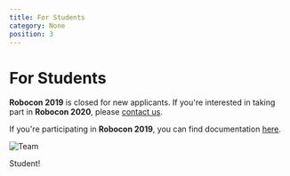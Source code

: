 ```yaml
---
title: For Students
category: None
position: 3
---
```

# For Students

**Robocon 2019** is closed for new applicants. If you're interested in taking part in **Robocon 2020**, please [contact us](./contact.md).

If you're participating in **Robocon 2019**, you can find documentation [here](/docs/).

![Team](/images/030-C3140COMPRSD.jpg)


Student!
